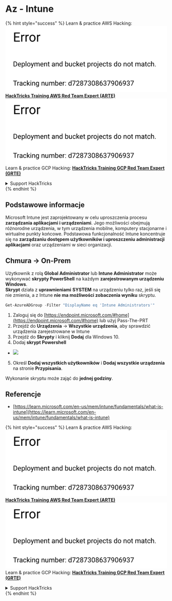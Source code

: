 # Az - Intune

{% hint style="success" %}
Learn & practice AWS Hacking:<img src="../../../.gitbook/assets/image (1) (1).png" alt="" data-size="line">[**HackTricks Training AWS Red Team Expert (ARTE)**](https://training.hacktricks.xyz/courses/arte)<img src="../../../.gitbook/assets/image (1) (1).png" alt="" data-size="line">\
Learn & practice GCP Hacking: <img src="../../../.gitbook/assets/image (2).png" alt="" data-size="line">[**HackTricks Training GCP Red Team Expert (GRTE)**<img src="../../../.gitbook/assets/image (2).png" alt="" data-size="line">](https://training.hacktricks.xyz/courses/grte)

<details>

<summary>Support HackTricks</summary>

* Check the [**subscription plans**](https://github.com/sponsors/carlospolop)!
* **Join the** 💬 [**Discord group**](https://discord.gg/hRep4RUj7f) or the [**telegram group**](https://t.me/peass) or **follow** us on **Twitter** 🐦 [**@hacktricks\_live**](https://twitter.com/hacktricks\_live)**.**
* **Share hacking tricks by submitting PRs to the** [**HackTricks**](https://github.com/carlospolop/hacktricks) and [**HackTricks Cloud**](https://github.com/carlospolop/hacktricks-cloud) github repos.

</details>
{% endhint %}

## Podstawowe informacje

Microsoft Intune jest zaprojektowany w celu uproszczenia procesu **zarządzania aplikacjami i urządzeniami**. Jego możliwości obejmują różnorodne urządzenia, w tym urządzenia mobilne, komputery stacjonarne i wirtualne punkty końcowe. Podstawowa funkcjonalność Intune koncentruje się na **zarządzaniu dostępem użytkowników i uproszczeniu administracji aplikacjami** oraz urządzeniami w sieci organizacji.

## Chmura -> On-Prem

Użytkownik z rolą **Global Administrator** lub **Intune Administrator** może wykonywać **skrypty PowerShell** na każdym **zarejestrowanym urządzeniu Windows**.\
**Skrypt** działa z **uprawnieniami** **SYSTEM** na urządzeniu tylko raz, jeśli się nie zmienia, a z Intune **nie ma możliwości zobaczenia wyniku** skryptu.
```powershell
Get-AzureADGroup -Filter "DisplayName eq 'Intune Administrators'"
```
1. Zaloguj się do [https://endpoint.microsoft.com/#home](https://endpoint.microsoft.com/#home) lub użyj Pass-The-PRT
2. Przejdź do **Urządzenia** -> **Wszystkie urządzenia**, aby sprawdzić urządzenia zarejestrowane w Intune
3. Przejdź do **Skrypty** i kliknij **Dodaj** dla Windows 10.
4. Dodaj **skrypt Powershell**
* ![](<../../../.gitbook/assets/image (264).png>)
5. Określ **Dodaj wszystkich użytkowników** i **Dodaj wszystkie urządzenia** na stronie **Przypisania**.

Wykonanie skryptu może zająć do **jednej godziny**.

## Referencje

* [https://learn.microsoft.com/en-us/mem/intune/fundamentals/what-is-intune](https://learn.microsoft.com/en-us/mem/intune/fundamentals/what-is-intune)

{% hint style="success" %}
Learn & practice AWS Hacking:<img src="../../../.gitbook/assets/image (1) (1).png" alt="" data-size="line">[**HackTricks Training AWS Red Team Expert (ARTE)**](https://training.hacktricks.xyz/courses/arte)<img src="../../../.gitbook/assets/image (1) (1).png" alt="" data-size="line">\
Learn & practice GCP Hacking: <img src="../../../.gitbook/assets/image (2).png" alt="" data-size="line">[**HackTricks Training GCP Red Team Expert (GRTE)**<img src="../../../.gitbook/assets/image (2).png" alt="" data-size="line">](https://training.hacktricks.xyz/courses/grte)

<details>

<summary>Support HackTricks</summary>

* Sprawdź [**plany subskrypcyjne**](https://github.com/sponsors/carlospolop)!
* **Dołącz do** 💬 [**grupy Discord**](https://discord.gg/hRep4RUj7f) lub [**grupy telegram**](https://t.me/peass) lub **śledź** nas na **Twitterze** 🐦 [**@hacktricks\_live**](https://twitter.com/hacktricks\_live)**.**
* **Podziel się trikami hackingowymi, przesyłając PR-y do** [**HackTricks**](https://github.com/carlospolop/hacktricks) i [**HackTricks Cloud**](https://github.com/carlospolop/hacktricks-cloud) repozytoriów na githubie.

</details>
{% endhint %}
